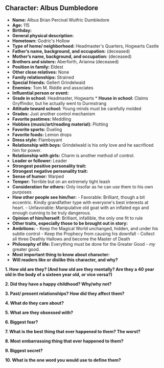 
Character: Albus Dumbledore
------------------------



*    **Name:** Albus Brian Percival Wulfric Dumbledore
*    **Age:** 115
*    **Birthday:** 
*    **General physical description:** 
*    **Hometown:** Godric's Hollow
*    **Type of home/ neighborhood:** Headmaster's Quarters, Hogwarts Castle
*    **Father’s name, background, and occupation:** (deceased)
*    **Mother’s name, background, and occupation:** (deceased)
*    **Brothers and sisters:** Aberforth, Arianna (deceased)
*    **Position in family:** Eldest
*    **Other close relatives:** None
*    **Family relationships:** Strained
*    **Special friends:** Gellert Grindelwald
*    **Enemies:** Tom M. Riddle and associates
*    **Influential person or event:** 
*    **Grade in school:** Headmaster, Hogwarts
    * **House in school:** Claims Gryffindor, but he actually went to Durmstrang
*    **Attitude toward school:** Young minds must be carefully molded
*    **Grades:** Just another control mechanism
*    **Favorite pastimes:** Meddling
*    **Hobbies (music/art/reading material):** Plotting
*    **Favorite sports:** Dueling
*    **Favorite foods:** Lemon drops
*    **Dress style:** Flamboyant
*    **Relationship with boys:** Grindelwald is his only love and he sacrificed him for power.
*    **Relationship with girls:** Charm is another method of control.
*    **Leader or follower:** Leader
*    **Strongest positive personality trait:** 
*    **Strongest negative personality trait:** 
*    **Sense of humor:** Warped
*    **Temper:** Terrible but on an extremely tight leash
*    **Consideration for others:** Only insofar as he can use them to his own purposes
*    **How other people see him/her:** 
	-    Favorable: Brilliant, though a bit eccentric. Kindly grandfather type with everyone's best interests at heart.
	-    Unfavorable: Manipulative old goat with an inflated ego and enough cunning to be truly dangerous.
*    **Opinion of him/herself:** Brilliant, infallible, the only one fit to rule
*    **Other traits, especially those to be brought out in story:**
*    **Ambitions:**
	-    Keep the Magical World unchanged, hidden, and under his subtle control
	-    Keep the Prophecy from causing his downfall
	-    Collect all three Deathly Hallows and become the Master of Death
*    **Philosophy of life:** Everything must be done for the Greater Good - *my* greater good.
*    **Most important thing to know about character:** 
*    **Will readers like or dislike this character, and why?**



**1. How old are they?  (And how old are they mentally?  Are they a 40 year old in the body of a sixteen year old, or vice versa?)**

**2. Did they have a happy childhood?  Why/why not?**

**3. Past/ present relationships?  How did they affect them?**

**4. What do they care about?** 

**5. What are they obsessed with?**

**6. Biggest fear?** 

**7. What is the best thing that ever happened to them?  The worst?**

**8. Most embarrassing thing that ever happened to them?**

**9. Biggest secret?**

**10. What is the one word you would use to define them?**

